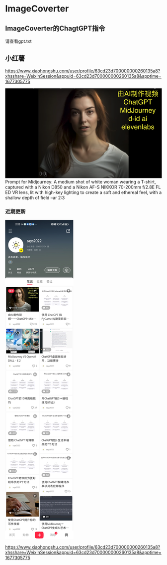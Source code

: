 # ImageCoverter

## ImageCoverter的ChagtGPT指令

请查看gpt.txt

## 小红薯

https://www.xiaohongshu.com/user/profile/63cd23d700000000260135a8?xhsshare=WeixinSession&appuid=63cd23d700000000260135a8&apptime=1677305775

![alt 由AI制作视频](./images/1114.png)
Prompt for Midjourney:
A medium shot of white woman wearing a T-shirt, captured with a Nikon D850 and a Nikon AF-S NIKKOR 70-200mm f/2.8E FL ED VR lens, lit with high-key lighting to create a soft and ethereal feel, with a shallow depth of field –ar 2:3


### 近期更新
![alt 近期更新](./images/WechatIMG196.jpeg)



https://www.xiaohongshu.com/user/profile/63cd23d700000000260135a8?xhsshare=WeixinSession&appuid=63cd23d700000000260135a8&apptime=1677305775
